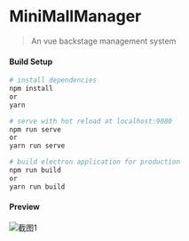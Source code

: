 # MiniMallManager

> An vue backstage management system

#### Build Setup

``` bash
# install dependencies
npm install
or
yarn

# serve with hot reload at localhost:9080
npm run serve
or
yarn run serve

# build electron application for production
npm run build
or
yarn run build
```

#### Preview
![截图1](http://o9kkuebr4.bkt.clouddn.com/FireShot%20Capture%20001%20-%20mini-mall-manager%20-%20http___localhost_8080_%23_goods_add.png?imageView/2/w/1280/q/100)